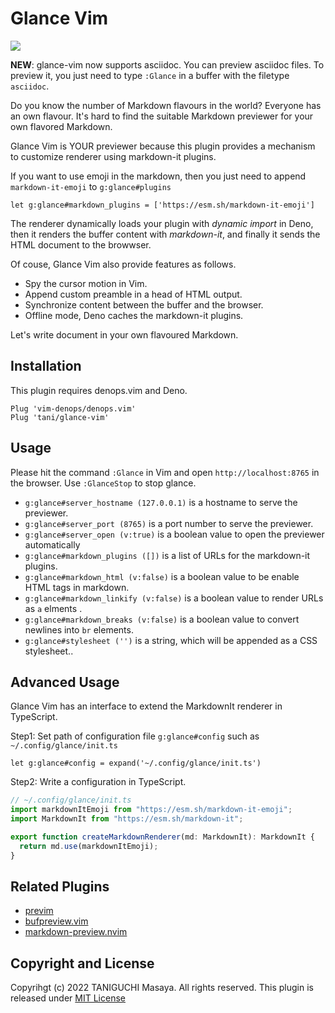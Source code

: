 # Glance Vim

![](https://user-images.githubusercontent.com/5019902/152632510-6c2081f1-213f-4123-9739-bd1fd6e2c765.png)

**NEW**: glance-vim now supports asciidoc.
You can preview asciidoc files.
To preview it, you just need to type `:Glance` in a buffer with the filetype `asciidoc`.

Do you know the number of Markdown flavours in the world? Everyone has an own flavour. It's hard to find the suitable Markdown previewer for your own flavored Markdown.

Glance Vim is YOUR previewer because this plugin provides a mechanism to customize renderer using markdown-it plugins.

If you want to use emoji in the markdown, then you just need to append `markdown-it-emoji` to `g:glance#plugins`

```vim
let g:glance#markdown_plugins = ['https://esm.sh/markdown-it-emoji']
```

The renderer dynamically loads your plugin with _dynamic import_ in Deno, then it renders the buffer content with
_markdown-it_, and finally it sends the HTML document to the browwser.

Of couse, Glance Vim also provide features as follows.

- Spy the cursor motion in Vim.
- Append custom preamble in a head of HTML output.
- Synchronize content between the buffer and the browser.
- Offline mode, Deno caches the markdown-it plugins.

Let's write document in your own flavoured Markdown.

## Installation

This plugin requires denops.vim and Deno.

```vim
Plug 'vim-denops/denops.vim'
Plug 'tani/glance-vim'
```

## Usage

Please hit the command `:Glance` in Vim and open `http://localhost:8765` in the browser. Use `:GlanceStop` to stop
glance.

- `g:glance#server_hostname (127.0.0.1)` is a hostname to serve the previewer.
- `g:glance#server_port (8765)` is a port number to serve the previewer.
- `g:glance#server_open (v:true)` is a boolean value to open the previewer automatically
- `g:glance#markdown_plugins ([])` is a list of URLs for the markdown-it plugins.
- `g:glance#markdown_html (v:false)` is a boolean value to be enable HTML tags in markdown.
- `g:glance#markdown_linkify (v:false)` is a boolean value to render URLs as `a` elments .
- `g:glance#markdown_breaks (v:false)` is a boolean value to convert newlines into `br` elements.
- `g:glance#stylesheet ('')` is a string, which will be appended as a CSS stylesheet..

## Advanced Usage

Glance Vim has an interface to extend the MarkdownIt renderer in TypeScript.

Step1: Set path of configuration file `g:glance#config` such as `~/.config/glance/init.ts`

```vim
let g:glance#config = expand('~/.config/glance/init.ts')
```

Step2: Write a configuration in TypeScript.

```typescript
// ~/.config/glance/init.ts
import markdownItEmoji from "https://esm.sh/markdown-it-emoji";
import MarkdownIt from "https://esm.sh/markdown-it";

export function createMarkdownRenderer(md: MarkdownIt): MarkdownIt {
  return md.use(markdownItEmoji);
}
```

## Related Plugins

- [previm](https://github.com/previm/previm)
- [bufpreview.vim](https://github.com/kat0h/bufpreview.vim)
- [markdown-preview.nvim](https://github.com/iamcco/markdown-preview.nvim)

## Copyright and License

Copyrihgt (c) 2022 TANIGUCHI Masaya. All rights reserved. This plugin is released under
[MIT License](http://git.io/mit-license)
